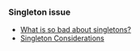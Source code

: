### Singleton issue

+ [What is so bad about singletons?](http://stackoverflow.com/questions/137975/)
+ [Singleton Considerations](https://jorudolph.wordpress.com/2009/11/22/singleton-considerations/)
